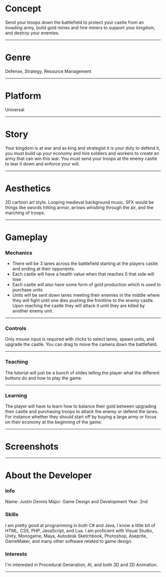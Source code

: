 # Concept
Send your troops down the battlefield to protect your castle from an invading army, build gold mines and hire miners to support your kingdom, and destroy your enemies.
***
# Genre
Defense, Strategy, Resource Management
***
# Platform
Universal
***
# Story
Your kingdom is at war and as king and strategist it is your duty to defend it, you must build up your economy and hire soldiers and workers to create an army that can win this war. You must send your troops at the enemy castle to tear it down and enforce your will.
***
# Aesthetics
2D cartoon art style.
Looping medieval background music.
SFX would be things like swords hitting armor, arrows whistling through the air, and the marching of troops.
***
# Gameplay 
### Mechanics
+ There will be 3 lanes across the battlefield starting at the players castle and ending at their opponents.
+ Each castle will have a health value when that reaches 0 that side will lose
+ Each castle will also have some form of gold production which is used to purchase units
+ Units will be sent down lanes meeting their enemies in the middle where they will fight until one dies pushing the frontline to the enemy castle. Upon reaching the castle they will attack it until they are killed by another enemy unit.
***
###	Controls
Only mouse input is required with clicks to select lanes, spawn units, and upgrade the castle. You can drag to move the camera down the battlefield.
***
###	Teaching
The tutorial will just be a bunch of slides telling the player what the different buttons do and how to play the game.
***
###	Learning
The player will have to learn how to balance their gold between upgrading their castle and purchasing troops to attack the enemy or defend the lanes. For instance whether they should start off by buying a large army or focus on their economy at the beginning of the game.
***
# Screenshots
***
# About the Developer
### Info
Name: Justin Dennis
Major: Game Design and Development
Year: 2nd
### Skills
I am pretty good at programming in both C# and Java, I know a little bit of HTML, CSS, PHP, JavaScript, and Lua. I am proficient with Visual Studio, Unity, Monogame, Maya, Autodesk Sketchbook, Photoshop, Aseprite, GameMaker, and many other software related to game design.
### Interests
I'm interested in Procedural Generation, AI, and both 3D and 2D Animation.
***